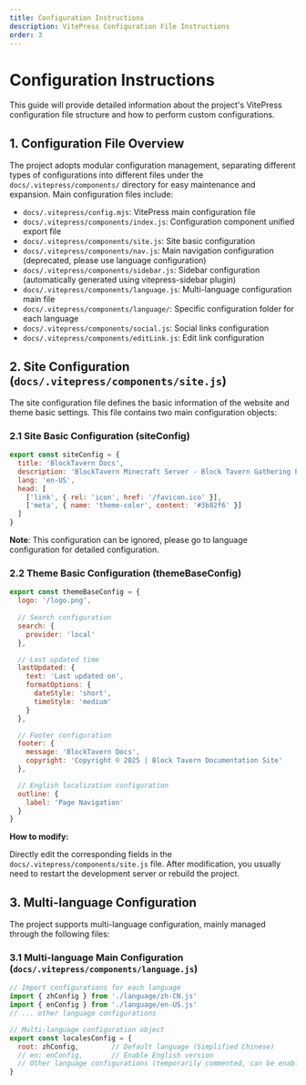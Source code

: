 ```yaml
---
title: Configuration Instructions
description: VitePress Configuration File Instructions
order: 3
---
```


# Configuration Instructions

This guide will provide detailed information about the project's VitePress configuration file structure and how to perform custom configurations.

## 1. Configuration File Overview

The project adopts modular configuration management, separating different types of configurations into different files under the `docs/.vitepress/components/` directory for easy maintenance and expansion. Main configuration files include:

-   `docs/.vitepress/config.mjs`: VitePress main configuration file
-   `docs/.vitepress/components/index.js`: Configuration component unified export file
-   `docs/.vitepress/components/site.js`: Site basic configuration
-   `docs/.vitepress/components/nav.js`: Main navigation configuration (deprecated, please use language configuration)
-   `docs/.vitepress/components/sidebar.js`: Sidebar configuration (automatically generated using vitepress-sidebar plugin)
-   `docs/.vitepress/components/language.js`: Multi-language configuration main file
-   `docs/.vitepress/components/language/`: Specific configuration folder for each language
-   `docs/.vitepress/components/social.js`: Social links configuration
-   `docs/.vitepress/components/editLink.js`: Edit link configuration

## 2. Site Configuration (`docs/.vitepress/components/site.js`)

The site configuration file defines the basic information of the website and theme basic settings. This file contains two main configuration objects:

### 2.1 Site Basic Configuration (siteConfig)

```javascript
export const siteConfig = {
  title: 'BlockTavern Docs',
  description: 'BlockTavern Minecraft Server - Block Tavern Gathering Place',
  lang: 'en-US',
  head: [
    ['link', { rel: 'icon', href: '/favicon.ico' }],
    ['meta', { name: 'theme-color', content: '#3b82f6' }]
  ]
}
```

**Note**: This configuration can be ignored, please go to language configuration for detailed configuration.

### 2.2 Theme Basic Configuration (themeBaseConfig)

```javascript
export const themeBaseConfig = {
  logo: '/logo.png',
  
  // Search configuration
  search: {
    provider: 'local'
  },

  // Last updated time
  lastUpdated: {
    text: 'Last updated on',
    formatOptions: {
      dateStyle: 'short',
      timeStyle: 'medium'
    }
  },

  // Footer configuration
  footer: {
    message: 'BlockTavern Docs',
    copyright: 'Copyright © 2025 | Block Tavern Documentation Site'
  },

  // English localization configuration
  outline: {
    label: 'Page Navigation'
  }
}
```

**How to modify:**

Directly edit the corresponding fields in the `docs/.vitepress/components/site.js` file. After modification, you usually need to restart the development server or rebuild the project.

## 3. Multi-language Configuration

The project supports multi-language configuration, mainly managed through the following files:

### 3.1 Multi-language Main Configuration (`docs/.vitepress/components/language.js`)

```javascript
// Import configurations for each language
import { zhConfig } from './language/zh-CN.js'
import { enConfig } from './language/en-US.js'
// ... other language configurations

// Multi-language configuration object
export const localesConfig = {
  root: zhConfig,        // Default language (Simplified Chinese)
  // en: enConfig,       // Enable English version
  // Other language configurations (temporarily commented, can be enabled when needed)
}
```

<Contributors />

<GitHistoryInformation />
